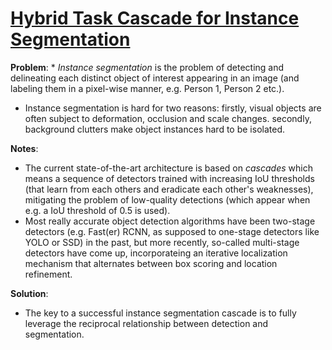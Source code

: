 # [Hybrid Task Cascade for Instance Segmentation](https://arxiv.org/pdf/1901.07518.pdf)

**Problem**: * *Instance segmentation* is the problem of detecting and delineating each distinct object of interest appearing in an image (and labeling them in a pixel-wise manner, e.g. Person 1, Person 2 etc.). 
* Instance segmentation is hard for two reasons: firstly, visual objects are often subject to deformation, occlusion and scale changes.
secondly, background clutters make object instances hard to be isolated.

**Notes**:
* The current state-of-the-art architecture is based on *cascades* which means a sequence of detectors trained with increasing IoU thresholds (that learn from each others and eradicate each other's weaknesses), mitigating the problem of low-quality detections (which appear when e.g. a IoU threshold of 0.5 is used).
* Most really accurate object detection algorithms have been two-stage detectors (e.g. Fast(er) RCNN, as supposed to one-stage detectors like YOLO or SSD) in the past, but more recently, so-called multi-stage detectors have come up, incorporateing an iterative localization mechanism that alternates between box scoring and location refinement.


**Solution**:
* The key to a successful instance segmentation cascade is to fully leverage the reciprocal relationship between detection and segmentation.
